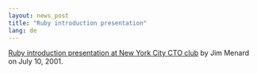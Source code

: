 ```yaml
---
layout: news_post
title: "Ruby introduction presentation"
lang: de
---
```


[Ruby introduction presentation at New York City CTO club][1] by Jim
Menard on July 10, 2001.



[1]: http://www.io.com/~jimm/downloads/rubytalk/ 
